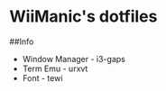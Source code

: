 WiiManic's dotfiles
=====================

##Info
* Window Manager - i3-gaps
* Term Emu - urxvt
* Font - tewi
